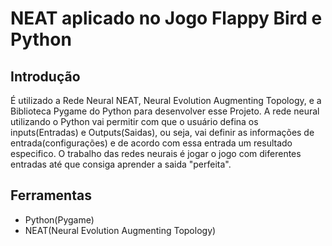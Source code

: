 # NEAT aplicado no Jogo Flappy Bird e Python

## Introdução

É utilizado a Rede Neural NEAT, Neural Evolution Augmenting Topology, e a Biblioteca Pygame do Python
para desenvolver esse Projeto. A rede neural utilizando o Python vai permitir com que o usuário defina os
inputs(Entradas) e Outputs(Saidas), ou seja, vai definir as informações de entrada(configurações) e de
acordo com essa entrada um resultado especifico. O trabalho das redes neurais é jogar o jogo com diferentes
entradas até que consiga aprender a saida "perfeita".

## Ferramentas
- Python(Pygame)
- NEAT(Neural Evolution Augmenting Topology)